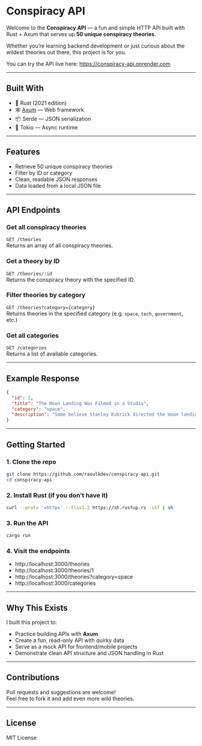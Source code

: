# Conspiracy API

Welcome to the **Conspiracy API** — a fun and simple HTTP API built with Rust + Axum that serves up **50 unique conspiracy theories**.

Whether you’re learning backend development or just curious about the wildest theories out there, this project is for you.

You can try the API live here: https://conspiracy-api.onrender.com

---
## Built With

- 🦀 Rust (2021 edition)
- 🕸️ [Axum](https://github.com/tokio-rs/axum) — Web framework
- 📦 Serde — JSON serialization
- 🔧 Tokio — Async runtime

---
## Features

- Retrieve 50 unique conspiracy theories
- Filter by ID or category
- Clean, readable JSON responses
- Data loaded from a local JSON file

---

## API Endpoints

### Get all conspiracy theories  
`GET /theories`  
Returns an array of all conspiracy theories.

### Get a theory by ID  
`GET /theories/:id`  
Returns the conspiracy theory with the specified ID.

### Filter theories by category  
`GET /theories?category={category}`  
Returns theories in the specified category (e.g. `space`, `tech`, `government`, etc.)

### Get all categories  
`GET /categories`  
Returns a list of available categories.

---

## Example Response

```json
{
  "id": 1,
  "title": "The Moon Landing Was Filmed in a Studio",
  "category": "space",
  "description": "Some believe Stanley Kubrick directed the moon landing in a secret NASA soundstage."
}
```

---

## Getting Started

### 1. Clone the repo
```bash
git clone https://github.com/raoulkdev/conspiracy-api.git
cd conspiracy-api
```

### 2. Install Rust (if you don’t have it)
```bash
curl --proto '=https' --tlsv1.2 https://sh.rustup.rs -sSf | sh
```

### 3. Run the API
```bash
cargo run
```

### 4. Visit the endpoints
- http://localhost:3000/theories  
- http://localhost:3000/theories/1  
- http://localhost:3000/theories?category=space  
- http://localhost:3000/categories  

---

## Why This Exists

I built this project to:
- Practice building APIs with **Axum**
- Create a fun, read-only API with quirky data
- Serve as a mock API for frontend/mobile projects
- Demonstrate clean API structure and JSON handling in Rust

---

## Contributions

Pull requests and suggestions are welcome!  
Feel free to fork it and add even more wild theories.

---

## License

MIT License
